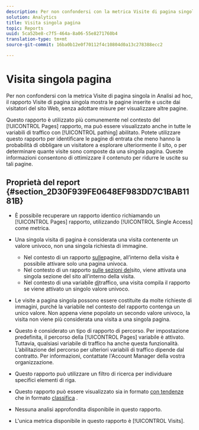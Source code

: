 ```yaml
---
description: Per non confondersi con la metrica Visite di pagina singola in Analisi ad hoc, il rapporto Visite di pagina singola mostra le pagine inserite e uscite dai visitatori del sito Web, senza adottare misure per visualizzare altre pagine.
solution: Analytics
title: Visita singola pagina
topic: Reports
uuid: 5ca52be8-c7f5-464a-8a06-55e8271760b4
translation-type: tm+mt
source-git-commit: 16ba0b12e0f70112f4c10804d0a13c278388ecc2

---
```



# Visita singola pagina

Per non confondersi con la metrica Visite di pagina singola in Analisi ad hoc, il rapporto Visite di pagina singola mostra le pagine inserite e uscite dai visitatori del sito Web, senza adottare misure per visualizzare altre pagine.

Questo rapporto è utilizzato più comunemente nel contesto del [!UICONTROL Pages] rapporto, ma può essere visualizzato anche in tutte le variabili di traffico con [!UICONTROL pathing] abilitato. Potete utilizzare questo rapporto per identificare le pagine di entrata che meno hanno la probabilità di obbligare un visitatore a esplorare ulteriormente il sito, o per determinare quante visite sono composte da una singola pagina. Queste informazioni consentono di ottimizzare il contenuto per ridurre le uscite su tali pagine.

## Proprietà del report {#section_2D30F939FE0648EF983DD7C1BAB1181B}

* È possibile recuperare un rapporto identico richiamando un [!UICONTROL Pages] rapporto, utilizzando [!UICONTROL Single Access] come metrica.

* Una singola visita di pagina è considerata una visita contenente un valore univoco, non una singola richiesta di immagine.

   * Nel contesto di un rapporto [sulle](/help/components/c-variables/dimensionslist/reports-pages.md)pagine, all’interno della visita è possibile attivare solo una pagina univoca.
   * Nel contesto di un rapporto [sulle sezioni del](/help/components/c-variables/dimensionslist/reports-site-sections.md)sito, viene attivata una singola sezione del sito all’interno della visita.
   * Nel contesto di una variabile [di](/help/admin/admin/c-traffic-variables/traffic-var.md)traffico, una visita compila il rapporto se viene attivato un singolo valore univoco.

* Le visite a pagina singola possono essere costituite da molte richieste di immagini, purché la variabile nel contesto del rapporto contenga un unico valore. Non appena viene popolato un secondo valore univoco, la visita non viene più considerata una visita a una singola pagina.
* Questo è considerato un tipo di rapporto di percorso. Per impostazione predefinita, il percorso della [!UICONTROL Pages] variabile è attivato. Tuttavia, qualsiasi variabile di traffico ha anche questa funzionalità. L’abilitazione del percorso per ulteriori variabili di traffico dipende dal contratto. Per informazioni, contattate l'Account Manager della vostra organizzazione.
* Questo rapporto può utilizzare un filtro di ricerca per individuare specifici elementi di riga.
* Questo rapporto può essere visualizzato sia in formato [con tendenze](/help/components/c-variables/dimensionslist/reports-types.md) che in formato [classifica](/help/components/c-variables/dimensionslist/reports-types.md) .

* Nessuna analisi approfondita disponibile in questo rapporto.
* L'unica metrica disponibile in questo rapporto è [!UICONTROL Visits].

